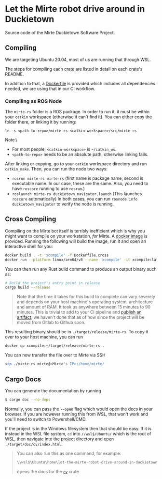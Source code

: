 # Let the Mirte robot drive around in Duckietown

Source code of the Mirte Duckietown Software Project.

## Compiling

We are targeting Ubuntu 20.04, most of us are running that through WSL.

The steps for compiling each crate are listed in detail on each crate's README.

In addition to that, a [Dockerfile](./Dockerfile) is provided which includes all dependencies
needed, we are using that in our CI workflow.

### Compiling as ROS Node

The `mirte-rs` folder is a ROS package. In order to run it, it must be within your `catkin` workspace (otherwise it can't find it). You can either copy the folder there, or linking it by running:

```
ln -s <path-to-repo>/mirte-rs <catkin-workspace>/src/mirte-rs
```

Note:\\
- For most people, `<catkin-workspace>` is `~/catkin_ws`.
- `<path-to-repo>` needs to be an absolute path, otherwise linking fails.

After linking or copying, go to your `catkin` workspace directory and run `catkin_make`. Then, you can run the node two ways:
- `rosrun mirte-rs mirte-rs` (first name is package name, second is executable name. In our case, these are the same. Also, you need to have `roscore` running to use `rosrun`.)
- `roslaunch mirte-rs duckietown_navigator.launch` (This launches `roscore` automatically)
In both cases, you can run `rosnode info duckietown_navigator` to verify the node is running.

## Cross Compiling

Compiling on the Mirte bot itself is terribly inefficient which is why you might want to compile
on your workstation, *for* Mirte. A [docker image](./Dockerfile.cross) is provided. Running the
following will build the image, run it and open an interactive shell for you:

```sh
docker build . -t 'xcompile' -f Dockerfile.cross
docker run --platform linux/arm64/v8 --name 'xcompile' -it xcompile:latest bash
```

You can then run any Rust build command to produce an output binary such as:

```sh
# Build the project's entry point in release
cargo build --release
```

> Note that the time it takes for this build to complete can vary severely and depends on your
> host machine's operating system, architecture and amount of RAM. It took us anywhere between
> 15 minutes to 90 minutes. This is trivial to add to your CI pipeline and
> [publish an artifact](https://github.com/actions/upload-artifact#upload-an-individual-file),
> we haven't done that as of now since the project will be moved from Gitlab to Github soon.

This resulting binary should be in `./target/release/mirte-rs`. To copy it over to your host
machine, you can run 

```sh
docker cp xcompile:~/target/release/mirte-rs .
```

You can now transfer the file over to Mirte via SSH

```sh
scp ./mirte-rs mirte@<Mirte's IP>:/home/mirte/
```

## Cargo Docs

You can generate the documentation by running

```sh
$ cargo doc --no-deps
```

Normally, you can pass the `--open` flag which would open the docs in your browser. If you are
however running this from WSL, that won't work and you'll need to switch to Powershell/CMD.

If the project is in the Windows filesystem then that should be easy. If it is instead in the WSL
file system, `cd` into `//wsl$/Ubuntu/` which is the root of WSL, then navigate into the project
directory and open `./target/doc/cv/index.html`.

> You can also run this as one command, for example:
> 
> ```sh
> \\wsl$\Ubuntu\home\let-the-mirte-robot-drive-around-in-duckietown\target\doc\cv\index.html
> ```
> opens the docs for the [`cv`](./cv/) crate

